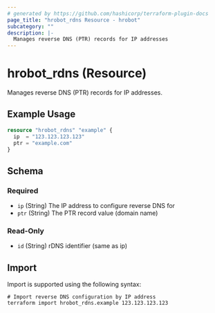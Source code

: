 ```yaml
---
# generated by https://github.com/hashicorp/terraform-plugin-docs
page_title: "hrobot_rdns Resource - hrobot"
subcategory: ""
description: |-
  Manages reverse DNS (PTR) records for IP addresses
---
```


# hrobot_rdns (Resource)

Manages reverse DNS (PTR) records for IP addresses.

## Example Usage

```terraform
resource "hrobot_rdns" "example" {
  ip  = "123.123.123.123"
  ptr = "example.com"
}
```

<!-- schema generated by tfplugindocs -->
## Schema

### Required

- `ip` (String) The IP address to configure reverse DNS for
- `ptr` (String) The PTR record value (domain name)

### Read-Only

- `id` (String) rDNS identifier (same as ip)

## Import

Import is supported using the following syntax:

```shell
# Import reverse DNS configuration by IP address
terraform import hrobot_rdns.example 123.123.123.123
```
